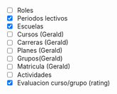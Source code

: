 - [ ] Roles
- [x] Periodos lectivos
- [x] Escuelas
- [ ] Cursos (Gerald)
- [ ] Carreras (Gerald)
- [ ] Planes (Gerald)
- [ ] Grupos(Gerald)
- [ ] Matricula (Gerald)
- [ ] Actividades
- [x] Evaluacion curso/grupo (rating)